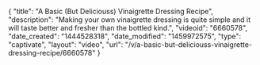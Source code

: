 {
    "title": "A Basic (But Deliciouss) Vinaigrette Dressing Recipe",
    "description": "Making your own vinaigrette dressing is quite simple and it will taste better and fresher than the bottled kind.",
    "videoid": "6660578",
    "date_created": "1444528318",
    "date_modified": "1459972575",
    "type": "captivate",
    "layout": "video",
    "url": "\/v\/a-basic-but-deliciouss-vinaigrette-dressing-recipe\/6660578"
}